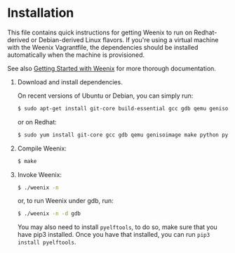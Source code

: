 # Installation

This file contains quick instructions for getting Weenix to run on
Redhat-derived or Debian-derived Linux flavors. If you're using a virtual machine with the Weenix Vagrantfile, the dependencies should be installed automatically when the machine is provisioned.

See also [Getting Started with Weenix](https://github.com/CMPS-6770/handout-wiki/wiki/Getting-Started-with-Weenix) for more thorough documentation.

1. Download and install dependencies.

   On recent versions of Ubuntu or Debian, you can simply run:

   ```bash
   $ sudo apt-get install git-core build-essential gcc gdb qemu genisoimage make python python-argparse cscope xterm bash grub xorriso
   ```

   or on Redhat:

   ```bash
   $ sudo yum install git-core gcc gdb qemu genisoimage make python python-argparse cscope xterm bash grub2-tools xorriso
   ```

2. Compile Weenix:

   ```bash
   $ make
   ```

3. Invoke Weenix:

   ```bash
   $ ./weenix -n
   ```

   or, to run Weenix under gdb, run:

   ```bash
   $ ./weenix -n -d gdb
   ```
   You may also need to install `pyelftools`, to do so, make sure that you have pip3 installed. Once you have that installed, you can run `pip3 install pyelftools`. 